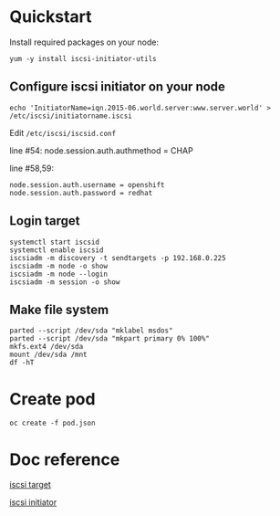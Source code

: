 # Quickstart
Install required packages on your node:

`yum -y install iscsi-initiator-utils`

## Configure iscsi initiator on your node
```
echo 'InitiatorName=iqn.2015-06.world.server:www.server.world' > /etc/iscsi/initiatorname.iscsi
```

Edit `/etc/iscsi/iscsid.conf`

line #54: node.session.auth.authmethod = CHAP

line #58,59:
```
node.session.auth.username = openshift
node.session.auth.password = redhat
```

## Login target
```
systemctl start iscsid
systemctl enable iscsid
iscsiadm -m discovery -t sendtargets -p 192.168.0.225
iscsiadm -m node -o show
iscsiadm -m node --login
iscsiadm -m session -o show
```
## Make file system
```
parted --script /dev/sda "mklabel msdos"
parted --script /dev/sda "mkpart primary 0% 100%"
mkfs.ext4 /dev/sda
mount /dev/sda /mnt
df -hT
```


# Create pod
`oc create -f pod.json`

# Doc reference
[iscsi target](http://www.server-world.info/en/note?os=Fedora_21&p=iscsi)

[iscsi initiator](http://www.server-world.info/en/note?os=Fedora_21&p=iscsi&f=2)
